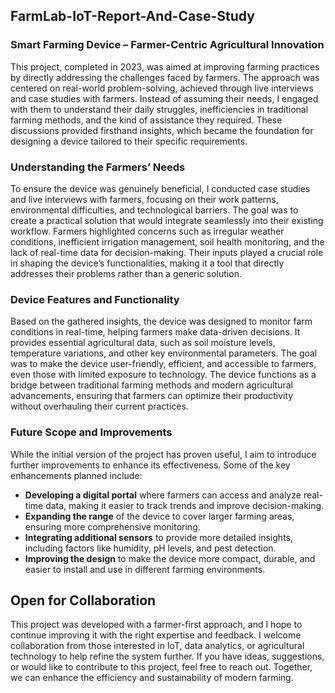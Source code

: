 ## FarmLab-IoT-Report-And-Case-Study
### Smart Farming Device – Farmer-Centric Agricultural Innovation
This project, completed in 2023, was aimed at improving farming practices by directly addressing the challenges faced by farmers. The approach was centered on real-world problem-solving, achieved through live interviews and case studies with farmers. Instead of assuming their needs, I engaged with them to understand their daily struggles, inefficiencies in traditional farming methods, and the kind of assistance they required. These discussions provided firsthand insights, which became the foundation for designing a device tailored to their specific requirements.

### Understanding the Farmers’ Needs
To ensure the device was genuinely beneficial, I conducted case studies and live interviews with farmers, focusing on their work patterns, environmental difficulties, and technological barriers. The goal was to create a practical solution that would integrate seamlessly into their existing workflow. Farmers highlighted concerns such as irregular weather conditions, inefficient irrigation management, soil health monitoring, and the lack of real-time data for decision-making. Their inputs played a crucial role in shaping the device’s functionalities, making it a tool that directly addresses their problems rather than a generic solution.

### Device Features and Functionality
Based on the gathered insights, the device was designed to monitor farm conditions in real-time, helping farmers make data-driven decisions. It provides essential agricultural data, such as soil moisture levels, temperature variations, and other key environmental parameters. The goal was to make the device user-friendly, efficient, and accessible to farmers, even those with limited exposure to technology. The device functions as a bridge between traditional farming methods and modern agricultural advancements, ensuring that farmers can optimize their productivity without overhauling their current practices.

### Future Scope and Improvements  
While the initial version of the project has proven useful, I aim to introduce further improvements to enhance its effectiveness. Some of the key enhancements planned include:  

- **Developing a digital portal** where farmers can access and analyze real-time data, making it easier to track trends and improve decision-making.  
- **Expanding the range** of the device to cover larger farming areas, ensuring more comprehensive monitoring.  
- **Integrating additional sensors** to provide more detailed insights, including factors like humidity, pH levels, and pest detection.  
- **Improving the design** to make the device more compact, durable, and easier to install and use in different farming environments.  

## Open for Collaboration
This project was developed with a farmer-first approach, and I hope to continue improving it with the right expertise and feedback. I welcome collaboration from those interested in IoT, data analytics, or agricultural technology to help refine the system further. If you have ideas, suggestions, or would like to contribute to this project, feel free to reach out. Together, we can enhance the efficiency and sustainability of modern farming.
